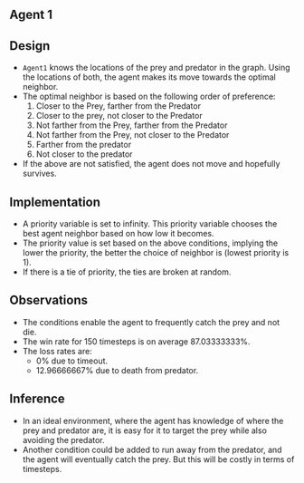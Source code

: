 ## Agent 1

## Design

- `Agent1` knows the locations of the prey and predator in the graph. Using the locations of both, the agent makes its move towards the optimal neighbor.
- The optimal neighbor is based on the following order of preference:
    1. Closer to the Prey, farther from the Predator
    2. Closer to the prey, not closer to the Predator
    3. Not farther from the Prey, farther from the Predator
    4. Not farther from the Prey, not closer to the Predator
    5. Farther from the predator
    6. Not closer to the predator
- If the above are not satisfied, the agent does not move and hopefully survives.

## Implementation

- A priority variable is set to infinity. This priority variable chooses the best agent neighbor based on how low it becomes.
- The priority value is set based on the above conditions, implying the lower the priority, the better the choice of neighbor is (lowest priority is 1).
- If there is a tie of priority, the ties are broken at random.

## Observations

- The conditions enable the agent to frequently catch the prey and not die.
- The win rate for 150 timesteps is on average 87.03333333%.
- The loss rates are:
    - 0% due to timeout.
    - 12.96666667% due to death from predator.

## Inference

- In an ideal environment, where the agent has knowledge of where the prey and predator are, it is easy for it to target the prey while also avoiding the predator.
- Another condition could be added to run away from the predator, and the agent will eventually catch the prey. But this will be costly in terms of timesteps.